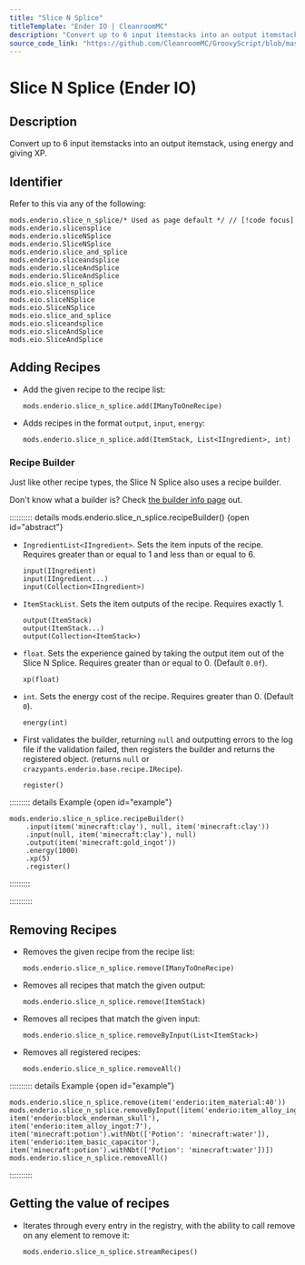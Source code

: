 ```yaml
---
title: "Slice N Splice"
titleTemplate: "Ender IO | CleanroomMC"
description: "Convert up to 6 input itemstacks into an output itemstack, using energy and giving XP."
source_code_link: "https://github.com/CleanroomMC/GroovyScript/blob/master/src/main/java/com/cleanroommc/groovyscript/compat/mods/enderio/SliceNSplice.java"
---
```


# Slice N Splice (Ender IO)

## Description

Convert up to 6 input itemstacks into an output itemstack, using energy and giving XP.

## Identifier

Refer to this via any of the following:

```groovy:no-line-numbers {1}
mods.enderio.slice_n_splice/* Used as page default */ // [!code focus]
mods.enderio.slicensplice
mods.enderio.sliceNSplice
mods.enderio.SliceNSplice
mods.enderio.slice_and_splice
mods.enderio.sliceandsplice
mods.enderio.sliceAndSplice
mods.enderio.SliceAndSplice
mods.eio.slice_n_splice
mods.eio.slicensplice
mods.eio.sliceNSplice
mods.eio.SliceNSplice
mods.eio.slice_and_splice
mods.eio.sliceandsplice
mods.eio.sliceAndSplice
mods.eio.SliceAndSplice
```


## Adding Recipes

- Add the given recipe to the recipe list:

    ```groovy:no-line-numbers
    mods.enderio.slice_n_splice.add(IManyToOneRecipe)
    ```

- Adds recipes in the format `output`, `input`, `energy`:

    ```groovy:no-line-numbers
    mods.enderio.slice_n_splice.add(ItemStack, List<IIngredient>, int)
    ```


### Recipe Builder

Just like other recipe types, the Slice N Splice also uses a recipe builder.

Don't know what a builder is? Check [the builder info page](../../getting_started/builder.md) out.

:::::::::: details mods.enderio.slice_n_splice.recipeBuilder() {open id="abstract"}
- `IngredientList<IIngredient>`. Sets the item inputs of the recipe. Requires greater than or equal to 1 and less than or equal to 6.

    ```groovy:no-line-numbers
    input(IIngredient)
    input(IIngredient...)
    input(Collection<IIngredient>)
    ```

- `ItemStackList`. Sets the item outputs of the recipe. Requires exactly 1.

    ```groovy:no-line-numbers
    output(ItemStack)
    output(ItemStack...)
    output(Collection<ItemStack>)
    ```

- `float`. Sets the experience gained by taking the output item out of the Slice N Splice. Requires greater than or equal to 0. (Default `0.0f`).

    ```groovy:no-line-numbers
    xp(float)
    ```

- `int`. Sets the energy cost of the recipe. Requires greater than 0. (Default `0`).

    ```groovy:no-line-numbers
    energy(int)
    ```

- First validates the builder, returning `null` and outputting errors to the log file if the validation failed, then registers the builder and returns the registered object. (returns `null` or `crazypants.enderio.base.recipe.IRecipe`).

    ```groovy:no-line-numbers
    register()
    ```

::::::::: details Example {open id="example"}
```groovy:no-line-numbers
mods.enderio.slice_n_splice.recipeBuilder()
    .input(item('minecraft:clay'), null, item('minecraft:clay'))
    .input(null, item('minecraft:clay'), null)
    .output(item('minecraft:gold_ingot'))
    .energy(1000)
    .xp(5)
    .register()
```

:::::::::

::::::::::

## Removing Recipes

- Removes the given recipe from the recipe list:

    ```groovy:no-line-numbers
    mods.enderio.slice_n_splice.remove(IManyToOneRecipe)
    ```

- Removes all recipes that match the given output:

    ```groovy:no-line-numbers
    mods.enderio.slice_n_splice.remove(ItemStack)
    ```

- Removes all recipes that match the given input:

    ```groovy:no-line-numbers
    mods.enderio.slice_n_splice.removeByInput(List<ItemStack>)
    ```

- Removes all registered recipes:

    ```groovy:no-line-numbers
    mods.enderio.slice_n_splice.removeAll()
    ```

:::::::::: details Example {open id="example"}
```groovy:no-line-numbers
mods.enderio.slice_n_splice.remove(item('enderio:item_material:40'))
mods.enderio.slice_n_splice.removeByInput([item('enderio:item_alloy_ingot:7'), item('enderio:block_enderman_skull'), item('enderio:item_alloy_ingot:7'), item('minecraft:potion').withNbt(['Potion': 'minecraft:water']), item('enderio:item_basic_capacitor'), item('minecraft:potion').withNbt(['Potion': 'minecraft:water'])])
mods.enderio.slice_n_splice.removeAll()
```

::::::::::

## Getting the value of recipes

- Iterates through every entry in the registry, with the ability to call remove on any element to remove it:

    ```groovy:no-line-numbers
    mods.enderio.slice_n_splice.streamRecipes()
    ```
